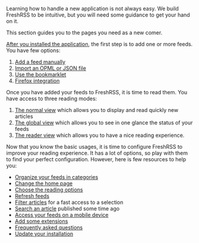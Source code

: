 Learning how to handle a new application is not always easy. We build FreshRSS to be intuitive, but you will need some guidance to get your hand on it.

This section guides you to the pages you need as a new comer.

[After you installed the application](01_Installation.md), the first step is to add one or more feeds. You have few options:

1. [Add a feed manually](04_Subscriptions.md#adding-a-feed)
2. [Import an OPML or JSON file](04_Subscriptions.md#import-and-export)
3. [Use the bookmarklet](04_Subscriptions.md#use-bookmarklet)
4. [Firefox integration](04_Subscriptions.md#firefox-subscription-service)

Once you have added your feeds to FreshRSS, it is time to read them. You have access to three reading modes:

1. [The normal view](03_Main_view.md#normal-view) which allows you to display and read quickly new articles
2. [The global view](03_Main_view.md#global-view) which allows you to see in one glance the status of your feeds
3. [The reader view](03_Main_view.md#reader-view) which allows you to have a nice reading experience.

Now that you know the basic usages, it is time to configure FreshRSS to improve your reading experience. It has a lot of options, so play with them to find your perfect configuration. However, here is few resources to help you:

* [Organize your feeds in categories](04_Subscriptions.md#feed-management)
* [Change the home page](05_Configuration.md#changing-the-view)
* [Choose the reading options](05_Configuration.md#reading-options)
* [Refresh feeds](03_Main_view.md#refreshing-feeds)
* [Filter articles](03_Main_view.md#filtering-articles) for a fast access to a selection
* [Search an article](03_Main_view.md#searching-articles) published some time ago
* [Access your feeds on a mobile device](06_Mobile_access.md)
* [Add some extensions](https://github.com/FreshRSS/Extensions)
* [Frequently asked questions](07_Frequently_Asked_Questions.md)
* [Update your installation](08_Updating.md)